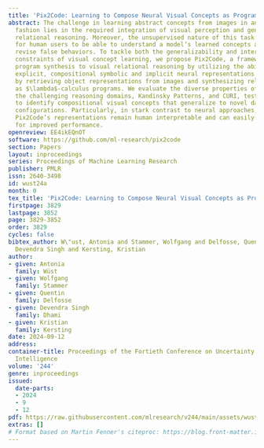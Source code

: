 ```yaml
---
title: 'Pix2Code: Learning to Compose Neural Visual Concepts as Programs'
abstract: The challenge in learning abstract concepts from images in an unsupervised
  fashion lies in the required integration of visual perception and generalizable
  relational reasoning. Moreover, the unsupervised nature of this task makes it necessary
  for human users to be able to understand a model’s learned concepts and potentially
  revise false behaviors. To tackle both the generalizability and interpretability
  constraints of visual concept learning, we propose Pix2Code, a framework that extends
  program synthesis to visual relational reasoning by utilizing the abilities of both
  explicit, compositional symbolic and implicit neural representations. This is achieved
  by retrieving object representations from images and synthesizing relational concepts
  as $\lambda$-calculus programs. We evaluate the diverse properties of Pix2Code on
  the challenging reasoning domains, Kandinsky Patterns, and CURI, testing its ability
  to identify compositional visual concepts that generalize to novel data and concept
  configurations. Particularly, in stark contrast to neural approaches, we show that
  Pix2Code’s representations remain human interpretable and can easily be revised
  for improved performance.
openreview: EE4ikEQnOT
software: https://github.com/ml-research/pix2code
section: Papers
layout: inproceedings
series: Proceedings of Machine Learning Research
publisher: PMLR
issn: 2640-3498
id: wust24a
month: 0
tex_title: 'Pix2Code: Learning to Compose Neural Visual Concepts as Programs'
firstpage: 3829
lastpage: 3852
page: 3829-3852
order: 3829
cycles: false
bibtex_author: W\"ust, Antonia and Stammer, Wolfgang and Delfosse, Quentin and Dhami,
  Devendra Singh and Kersting, Kristian
author:
- given: Antonia
  family: Wüst
- given: Wolfgang
  family: Stammer
- given: Quentin
  family: Delfosse
- given: Devendra Singh
  family: Dhami
- given: Kristian
  family: Kersting
date: 2024-09-12
address:
container-title: Proceedings of the Fortieth Conference on Uncertainty in Artificial
  Intelligence
volume: '244'
genre: inproceedings
issued:
  date-parts:
  - 2024
  - 9
  - 12
pdf: https://raw.githubusercontent.com/mlresearch/v244/main/assets/wust24a/wust24a.pdf
extras: []
# Format based on Martin Fenner's citeproc: https://blog.front-matter.io/posts/citeproc-yaml-for-bibliographies/
---
```

